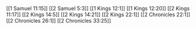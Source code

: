 [[1 Samuel 11:15]]
[[2 Samuel 5:3]]
[[1 Kings 12:1]]
[[1 Kings 12:20]]
[[2 Kings 11:17]]
[[2 Kings 14:5]]
[[2 Kings 14:21]]
[[2 Kings 22:1]]
[[2 Chronicles 22:1]]
[[2 Chronicles 26:1]]
[[2 Chronicles 33:25]]
